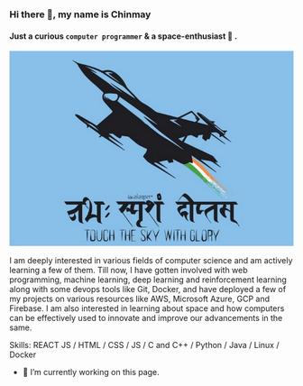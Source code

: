 ### Hi there 👋, my name is Chinmay
#### Just a curious `computer programmer` &amp; a space-enthusiast :rocket: .

![Just a curious space-enthusiast.](touch.png)

I am deeply interested in various fields of computer science and am actively learning a few of them. Till now, I have gotten involved with web programming, machine learning, deep learning and reinforcement learning along with some devops tools like Git, Docker, and have deployed a few of my projects on various resources like AWS, Microsoft Azure, GCP and Firebase. I am also interested in learning about space and how computers can be effectively used to innovate and improve our advancements in the same.

Skills: REACT JS / HTML / CSS / JS / C and C++ / Python / Java / Linux / Docker

- 🔭 I’m currently working on this page. 

<!--
**the-redlord/the-redlord** is a ✨ _special_ ✨ repository because its `README.md` (this file) appears on your GitHub profile.

Here are some ideas to get you started:

- 🔭 I’m currently working on ...
- 🌱 I’m currently learning ...
- 👯 I’m looking to collaborate on ...
- 🤔 I’m looking for help with ...
- 💬 Ask me about ...
- 📫 How to reach me: ...
- 😄 Pronouns: ...
- ⚡ Fun fact: ...
-->
